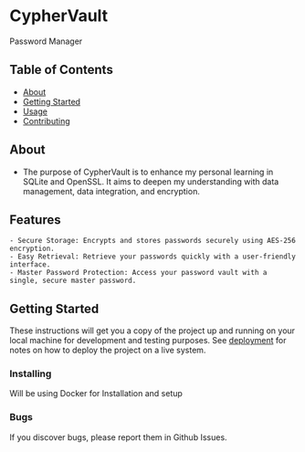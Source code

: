 # CypherVault
Password Manager
## Table of Contents
+ [About](#about)
+ [Getting Started](#getting_started)
+ [Usage](#usage)
+ [Contributing](../CONTRIBUTING.md)

## About <a name = "about"></a>
- The purpose of CypherVault is to enhance my personal learning in SQLite and OpenSSL. It aims to deepen my understanding with data management, data integration, and encryption. 

## Features <a name = "features"></a>
```
- Secure Storage: Encrypts and stores passwords securely using AES-256 encryption.
- Easy Retrieval: Retrieve your passwords quickly with a user-friendly interface.
- Master Password Protection: Access your password vault with a single, secure master password.
```
## Getting Started <a name = "getting_started"></a>
These instructions will get you a copy of the project up and running on your local machine for development and testing purposes. See [deployment](#deployment) for notes on how to deploy the project on a live system.



### Installing

Will be using Docker for Installation and setup


### Bugs
If you discover bugs, please report them in Github Issues.